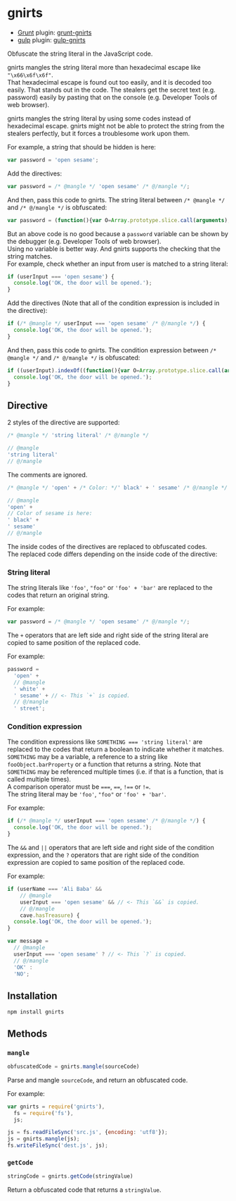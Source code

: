 # gnirts

* [Grunt](http://gruntjs.com/) plugin: [grunt-gnirts](https://github.com/anseki/grunt-gnirts)
* [gulp](http://gulpjs.com/) plugin: [gulp-gnirts](https://github.com/anseki/gulp-gnirts)

Obfuscate the string literal in the JavaScript code.

gnirts mangles the string literal more than hexadecimal escape like `"\x66\x6f\x6f"`.  
That hexadecimal escape is found out too easily, and it is decoded too easily. That stands out in the code. The stealers get the secret text (e.g. password) easily by pasting that on the console (e.g. Developer Tools of web browser).

gnirts mangles the string literal by using some codes instead of hexadecimal escape. gnirts might not be able to protect the string from the stealers perfectly, but it forces a troublesome work upon them.

For example, a string that should be hidden is here:

```js
var password = 'open sesame';
```

Add the directives:

```js
var password = /* @mangle */ 'open sesame' /* @/mangle */;
```

And then, pass this code to gnirts. The string literal between `/* @mangle */` and `/* @/mangle */` is obfuscated:

```js
var password = (function(){var O=Array.prototype.slice.call(arguments),l=O.shift();return O.reverse().map(function(c,O){return String.fromCharCode(c-l-35-O)}).join('')})(12,150,160,158)+(23).toString(36).toLowerCase()+(16).toString(36).toLowerCase().split('').map(function(O){return String.fromCharCode(O.charCodeAt()+(-71))}).join('')+(function(){var O=Array.prototype.slice.call(arguments),l=O.shift();return O.reverse().map(function(c,O){return String.fromCharCode(c-l-33-O)}).join('')})(54,189,202)+(1018).toString(36).toLowerCase()+(function(){var O=Array.prototype.slice.call(arguments),l=O.shift();return O.reverse().map(function(c,O){return String.fromCharCode(c-l-3-O)}).join('')})(30,142)+(14).toString(36).toLowerCase();
```

But an above code is no good because a `password` variable can be shown by the debugger (e.g. Developer Tools of web browser).  
Using no variable is better way. And gnirts supports the checking that the string matches.  
For example, check whether an input from user is matched to a string literal:

```js
if (userInput === 'open sesame') {
  console.log('OK, the door will be opened.');
}
```

Add the directives (Note that all of the condition expression is included in the directive):

```js
if (/* @mangle */ userInput === 'open sesame' /* @/mangle */) {
  console.log('OK, the door will be opened.');
}
```

And then, pass this code to gnirts. The condition expression between `/* @mangle */` and `/* @/mangle */` is obfuscated:

```js
if ((userInput).indexOf((function(){var O=Array.prototype.slice.call(arguments),l=O.shift();return O.reverse().map(function(c,O){return String.fromCharCode(c-l-41-O)}).join('')})(3,153)+(14).toString(36).toLowerCase(),9)===9&&(new RegExp('^[\\s\\S]{7}'+((function(){var O=Array.prototype.slice.call(arguments),l=O.shift();return O.reverse().map(function(c,O){return String.fromCharCode(c-l-18-O)}).join('')})(10,143)+(10).toString(36).toLowerCase()).replace(/([\x00-\x2f\x3a-\x40\x5b-\x5e\x60\x7b-\x7f])/g,function(s,I){return '\\x'+('00'+I.charCodeAt().toString(16)).substr(-2)}))).test(userInput)&&(userInput).indexOf((function(){var O=Array.prototype.slice.call(arguments),l=O.shift();return O.reverse().map(function(c,O){return String.fromCharCode(c-l-45-O)}).join('')})(59,205),6)===6&&(new RegExp('^[\\s\\S]{3}'+((function(){var O=Array.prototype.slice.call(arguments),l=O.shift();return O.reverse().map(function(c,O){return String.fromCharCode(c-l-46-O)}).join('')})(55,211)+(16).toString(36).toLowerCase().split('').map(function(O){return String.fromCharCode(O.charCodeAt()+(-71))}).join('')+(function(){var O=Array.prototype.slice.call(arguments),l=O.shift();return O.reverse().map(function(c,O){return String.fromCharCode(c-l-29-O)}).join('')})(46,190)).replace(/([\x00-\x2f\x3a-\x40\x5b-\x5e\x60\x7b-\x7f])/g,function(s,I){return '\\x'+('00'+I.charCodeAt().toString(16)).substr(-2)}))).test(userInput)&&(userInput).indexOf((function(){var O=Array.prototype.slice.call(arguments),l=O.shift();return O.reverse().map(function(c,O){return String.fromCharCode(c-l-45-O)}).join('')})(48,194),2)===2&&(new RegExp('^[\\s\\S]{1}'+((function(){var O=Array.prototype.slice.call(arguments),l=O.shift();return O.reverse().map(function(c,O){return String.fromCharCode(c-l-11-O)}).join('')})(34,157)).replace(/([\x00-\x2f\x3a-\x40\x5b-\x5e\x60\x7b-\x7f])/g,function(s,I){return '\\x'+('00'+I.charCodeAt().toString(16)).substr(-2)}))).test(userInput)&&(userInput).indexOf((function(){var O=Array.prototype.slice.call(arguments),l=O.shift();return O.reverse().map(function(c,O){return String.fromCharCode(c-l-37-O)}).join('')})(24,172),0)===0) {
  console.log('OK, the door will be opened.');
}
```

## Directive

2 styles of the directive are supported:

```js
/* @mangle */ 'string literal' /* @/mangle */
```

```js
// @mangle
'string literal'
// @/mangle
```

The comments are ignored.

```js
/* @mangle */ 'open' + /* Color: */' black' + ' sesame' /* @/mangle */
```

```js
// @mangle
'open' +
// Color of sesame is here:
' black' +
' sesame'
// @/mangle
```

The inside codes of the directives are replaced to obfuscated codes.  
The replaced code differs depending on the inside code of the directive:

### String literal

The string literals like `'foo'`, `"foo"` or `'foo' + 'bar'` are replaced to the codes that return an original string.

For example:

```js
var password = /* @mangle */ 'open sesame' /* @/mangle */;
```

The `+` operators that are left side and right side of the string literal are copied to same position of the replaced code.

For example:

```js
password =
  'open' +
  // @mangle
  ' white' +
  ' sesame' + // <- This `+` is copied.
  // @/mangle
  ' street';
```

### Condition expression

The condition expressions like `SOMETHING === 'string literal'` are replaced to the codes that return a boolean to indicate whether it matches.  
`SOMETHING` may be a variable, a reference to a string like `fooObject.barProperty` or a function that returns a string. Note that `SOMETHING` may be referenced multiple times (i.e. if that is a function, that is called multiple times).  
A comparison operator must be `===`, `==`, `!==` or `!=`.  
The string literal may be `'foo'`, `"foo"` or `'foo' + 'bar'`.

For example:

```js
if (/* @mangle */ userInput === 'open sesame' /* @/mangle */) {
  console.log('OK, the door will be opened.');
}
```

The `&&` and `||` operators that are left side and right side of the condition expression, and the `?` operators that are right side of the condition expression are copied to same position of the replaced code.

For example:

```js
if (userName === 'Ali Baba' &&
    // @mangle
    userInput === 'open sesame' && // <- This `&&` is copied.
    // @/mangle
    cave.hasTreasure) {
  console.log('OK, the door will be opened.');
}
```

```js
var message =
  // @mangle
  userInput === 'open sesame' ? // <- This `?` is copied.
  // @/mangle
  'OK' :
  'NO';
```

## Installation

```shell
npm install gnirts
```

## Methods

### `mangle`

```js
obfuscatedCode = gnirts.mangle(sourceCode)
```

Parse and mangle `sourceCode`, and return an obfuscated code.

For example:

```js
var gnirts = require('gnirts'),
  fs = require('fs'),
  js;

js = fs.readFileSync('src.js', {encoding: 'utf8'});
js = gnirts.mangle(js);
fs.writeFileSync('dest.js', js);
```

### `getCode`

```js
stringCode = gnirts.getCode(stringValue)
```

Return a obfuscated code that returns a `stringValue`.
